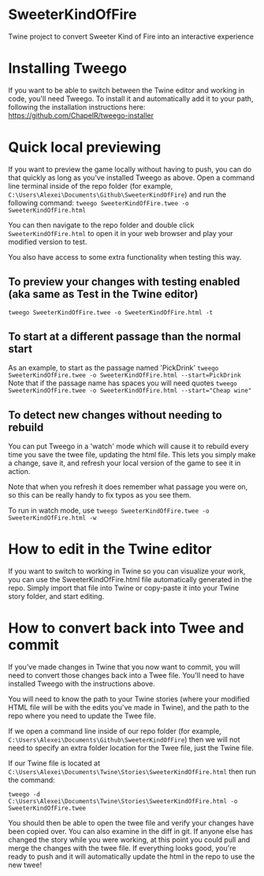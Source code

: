 # SweeterKindOfFire
Twine project to convert Sweeter Kind of Fire into an interactive experience

# Installing Tweego
If you want to be able to switch between the Twine editor and working in code, you'll need Tweego.
To install it and automatically add it to your path, following the installation instructions here:
https://github.com/ChapelR/tweego-installer

# Quick local previewing
If you want to preview the game locally without having to push, you can do that quickly as long as you've installed Tweego as above.
Open a command line terminal inside of the repo folder (for example, `C:\Users\Alexei\Documents\Github\SweeterKindOfFire`) and run the following command:
`tweego SweeterKindOfFire.twee -o SweeterKindOfFire.html`

You can then navigate to the repo folder and double click `SweeterKindOfFire.html` to open it in your web browser and play your modified version to test.

You also have access to some extra functionality when testing this way.
## To preview your changes with testing enabled (aka same as Test in the Twine editor)
`tweego SweeterKindOfFire.twee -o SweeterKindOfFire.html -t`

## To start at a different passage than the normal start
As an example, to start as the passage named 'PickDrink'
`tweego SweeterKindOfFire.twee -o SweeterKindOfFire.html --start=PickDrink`
Note that if the passage name has spaces you will need quotes
`tweego SweeterKindOfFire.twee -o SweeterKindOfFire.html --start="Cheap wine"`

## To detect new changes without needing to rebuild
You can put Tweego in a 'watch' mode which will cause it to rebuild every time you save the twee file, updating the html file. This lets you simply make a change, save it, and refresh your local version of the game to see it in action.

Note that when you refresh it does remember what passage you were on, so this can be really handy to fix typos as you see them.

To run in watch mode, use
`tweego SweeterKindOfFire.twee -o SweeterKindOfFire.html -w`

# How to edit in the Twine editor
If you want to switch to working in Twine so you can visualize your work, you can use the SweeterKindOfFire.html file automatically generated in the repo. Simply import that file into Twine or copy-paste it into your Twine story folder, and start editing.

# How to convert back into Twee and commit
If you've made changes in Twine that you now want to commit, you will need to convert those changes back into a Twee file. You'll need to have installed Tweego with the instructions above.

You will need to know the path to your Twine stories (where your modified HTML file will be with the edits you've made in Twine), and the path to the repo where you need to update the Twee file.

If we open a command line inside of our repo folder (for example, `C:\Users\Alexei\Documents\Github\SweeterKindOfFire`) then we will not need to specify an extra folder location for the Twee file, just the Twine file.

If our Twine file is located at `C:\Users\Alexei\Documents\Twine\Stories\SweeterKindOfFire.html` then run the command:

`tweego -d C:\Users\Alexei\Documents\Twine\Stories\SweeterKindOfFire.html -o SweeterKindOfFire.twee`

You should then be able to open the twee file and verify your changes have been copied over. You can also examine in the diff in git. If anyone else has changed the story while you were working, at this point you could pull and merge the changes with the twee file. If everything looks good, you're ready to push and it will automatically update the html in the repo to use the new twee!

